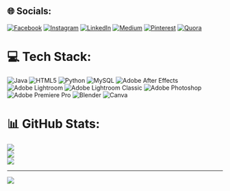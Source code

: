 
## 🌐 Socials:
[![Facebook](https://img.shields.io/badge/Facebook-%231877F2.svg?logo=Facebook&logoColor=white)](https://facebook.com/https://www.facebook.com/profile.php?id=100008876433881) [![Instagram](https://img.shields.io/badge/Instagram-%23E4405F.svg?logo=Instagram&logoColor=white)](https://instagram.com/https://www.instagram.com/osmund47?igsh=Nnl1cXV6ejVoejly) [![LinkedIn](https://img.shields.io/badge/LinkedIn-%230077B5.svg?logo=linkedin&logoColor=white)](https://linkedin.com/in/www.linkedin.com/in/osmund-million-bbb53123b) [![Medium](https://img.shields.io/badge/Medium-12100E?logo=medium&logoColor=white)](https://medium.com/@https://medium.com/@millionosmund) [![Pinterest](https://img.shields.io/badge/Pinterest-%23E60023.svg?logo=Pinterest&logoColor=white)](https://pinterest.com/https://pin.it/3JyIIweo9) [![Quora](https://img.shields.io/badge/Quora-%23B92B27.svg?logo=Quora&logoColor=white)](https://quora.com/profile/https://www.quora.com/profile/Osmund-Million) 

# 💻 Tech Stack:
![Java](https://img.shields.io/badge/java-%23ED8B00.svg?style=for-the-badge&logo=openjdk&logoColor=white) ![HTML5](https://img.shields.io/badge/html5-%23E34F26.svg?style=for-the-badge&logo=html5&logoColor=white) ![Python](https://img.shields.io/badge/python-3670A0?style=for-the-badge&logo=python&logoColor=ffdd54) ![MySQL](https://img.shields.io/badge/mysql-4479A1.svg?style=for-the-badge&logo=mysql&logoColor=white) ![Adobe After Effects](https://img.shields.io/badge/Adobe%20After%20Effects-9999FF.svg?style=for-the-badge&logo=Adobe%20After%20Effects&logoColor=white) ![Adobe Lightroom](https://img.shields.io/badge/Adobe%20Lightroom-31A8FF.svg?style=for-the-badge&logo=Adobe%20Lightroom&logoColor=white) ![Adobe Lightroom Classic](https://img.shields.io/badge/Adobe%20Lightroom%20Classic-31A8FF.svg?style=for-the-badge&logo=Adobe%20Lightroom%20Classic&logoColor=white) ![Adobe Photoshop](https://img.shields.io/badge/adobe%20photoshop-%2331A8FF.svg?style=for-the-badge&logo=adobe%20photoshop&logoColor=white) ![Adobe Premiere Pro](https://img.shields.io/badge/Adobe%20Premiere%20Pro-9999FF.svg?style=for-the-badge&logo=Adobe%20Premiere%20Pro&logoColor=white) ![Blender](https://img.shields.io/badge/blender-%23F5792A.svg?style=for-the-badge&logo=blender&logoColor=white) ![Canva](https://img.shields.io/badge/Canva-%2300C4CC.svg?style=for-the-badge&logo=Canva&logoColor=white)
# 📊 GitHub Stats:
![](https://github-readme-stats.vercel.app/api?username=OsmundMillion&theme=dark&hide_border=false&include_all_commits=false&count_private=false)<br/>
![](https://github-readme-streak-stats.herokuapp.com/?user=OsmundMillion&theme=dark&hide_border=false)<br/>
![](https://github-readme-stats.vercel.app/api/top-langs/?username=OsmundMillion&theme=dark&hide_border=false&include_all_commits=false&count_private=false&layout=compact)

---
[![](https://visitcount.itsvg.in/api?id=OsmundMillion&icon=0&color=0)](https://visitcount.itsvg.in)

<!-- Proudly created with GPRM ( https://gprm.itsvg.in ) -->
<!---
OsmundMillion/OsmundMillion is a ✨ special ✨ repository because its `README.md` (this file) appears on your GitHub profile.
You can click the Preview link to take a look at your changes.
--->
